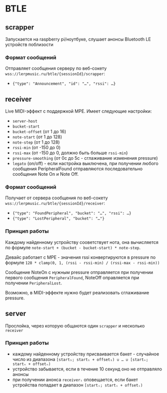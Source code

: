 # BTLE

## scrapper

Запускается на raspberry pi/ноутбуке, слушает анонсы Bluetooth LE устройств поблизости

### Формат сообщений

Отправляет сообщения серверу по веб-сокету `wss://lerpmusic.ru/btle/{sessionId}/scrapper`:

* `{"type": "Announcement", "id": "…", "rssi": …}`

## receiver

Live MIDI-эффект c поддержкой MPE. Имеет следующие настройки:

* `server-host`
* `bucket-start`
* `bucket-offset` (от 1 до 16)
* `note-start` (от 1 до 128)
* `note-step` (от 1 до 128)
* `rssi-min` (от -150 до 0)
* `rssi-max` (от -150 до 0, должно быть больше `rssi-min`)
* `pressure-smoothing` (от 0с до 5с - сглаживание изменения pressure)
* `legato` (on/off) - если настройка выключена, при получении любого сообщения PeripheralFound отправляются
  последовательно сообщения Note On и Note Off.

### Формат сообщений

Получает от сервера сообщения по веб-сокету `wss://lerpmusic.ru/btle/{sessionId}/receiver`:

* `{"type": "FoundPeripheral", "bucket": "…", "rssi": …}`
* `{"type": "LostPeripheral", "bucket": "…"}`

### Принцип работы

Каждому найденному устройству сооветствует нота, она вычисляется по
формуле `note-start + (bucket - bucket-start) * note-step`.

Девайс работает с MPE - значения rssi конвертируются в pressure по
формуле `128 * clamp(0, 1, (rssi - rssi-min) / (rssi-max - rssi-min))`

Сообщение NoteOn с нужным pressure отправляется при получении первого сообщения `PeripheralFound`, NoteOff оправляется
при получении `PeripheralLost`.

Возможно, в MIDI-эффекте нужно будет реализовать сглаживание pressure.

## server

Прослойка, через которую общаются один `scrapper` и несколько `receiver`

### Принцип работы

* каждому найденному устройству присваивается бакет - случайное число из
  диапазона `[start₁; start₁ + offset₁) ∪ … ∪ [startₙ; startₙ + offsetₙ)`
* устройство забывается, если в течение 10 секунд оно не отправляло анонсы
* при получении анонса `receiverᵢ` оповещается, если бакет устройства попадает в диапазон `[startᵢ; startᵢ + offsetᵢ)`
